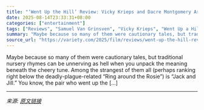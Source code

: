 ```yaml
---
title: "‘Went Up the Hill’ Review: Vicky Krieps and Dacre Montgomery Are an Exquisitely Haunted Pair in Austere Ghost Story"
date: 2025-08-14T23:33:31+08:00
categories: ["entertainment"]
tags: ["Reviews", "Samuel Van Grinsven", "Vicky Krieps", "Went Up a Hill"]
summary: "Maybe because so many of them were cautionary tales, but traditional nursery rhymes can be unnerving as hell when you unpack the meaning beneath the cheery tune. Among the strangest of them all (perha"
source_url: "https://variety.com/2025/film/reviews/went-up-the-hill-review-1236489916/"
---
```


Maybe because so many of them were cautionary tales, but traditional nursery rhymes can be unnerving as hell when you unpack the meaning beneath the cheery tune. Among the strangest of them all (perhaps ranking right below the deadly-plague-related “Ring around the Rosie”) is “Jack and Jill.” You know, the pair who went up the [&#8230;]

---

*来源: [原文链接](https://variety.com/2025/film/reviews/went-up-the-hill-review-1236489916/)*
